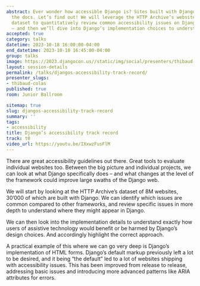 ```yaml
---
abstract: Ever wonder how accessible Django is? Sites built with Django, the admin,
  the docs. Let’s find out! We will leverage the HTTP Archive’s websites technology
  dataset to quantitatively review common accessibility issues on Django projects
  – and then we’ll dive into Django’s implementation choices to understand the results.
accepted: true
category: talks
datetime: 2023-10-18 16:00:00-04:00
end_datetime: 2023-10-18 16:45:00-04:00
group: talks
image: https://2023.djangocon.us//static/img/social/presenters/thibaud-colas.png
layout: session-details
permalink: /talks/djangos-accessibility-track-record/
presenter_slugs:
- thibaud-colas
published: true
room: Junior Ballroom

sitemap: true
slug: djangos-accessibility-track-record
summary: ''
tags:
- accessibility
title: Django’s accessibility track record
track: t0
video_url: https://youtu.be/IXxwzFusFlM
---
```


There are great accessibility guidelines out there. Great tools to evaluate individual websites too. Between the big picture and individual projects, we can look at what Django specifically does – and what changes at the level of the framework could improve large swaths of the Django web.

We will start by looking at the HTTP Archive’s dataset of 8M websites, 30’000 of which are built with Django. We can identify which issues are common compared to other frameworks, and review specific issues in more depth to understand where they might appear in Django.

We can then look into the implementation details to understand exactly how users of assistive technology would benefit or be harmed by Django’s design choices. And accordingly highlight the correct approach.

A practical example of this where we can go very deep is Django’s implementation of HTML forms. Django’s default markup previously left a lot to be desired, and it being “the default” led to a lot of websites shipping with accessibility issues. This has been improved from release to release, addressing basic issues and introducing more advanced patterns like ARIA attributes for errors.
